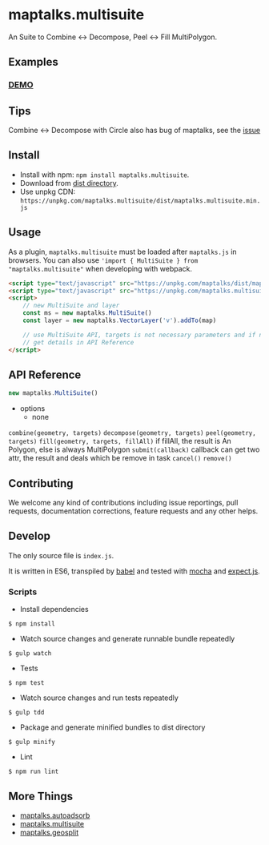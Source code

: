 # maptalks.multisuite

An Suite to Combine <-> Decompose, Peel <-> Fill MultiPolygon.

## Examples

### [DEMO](https://cxiaof.github.io/maptalks.multisuite/demo/index.html)

## Tips

Combine <-> Decompose with Circle also has bug of maptalks, see the [issue](https://github.com/maptalks/maptalks.js/issues/725)

## Install

-   Install with npm: `npm install maptalks.multisuite`.
-   Download from [dist directory](https://github.com/cXiaof/maptalks.multisuite/tree/master/dist).
-   Use unpkg CDN: `https://unpkg.com/maptalks.multisuite/dist/maptalks.multisuite.min.js`

## Usage

As a plugin, `maptalks.multisuite` must be loaded after `maptalks.js` in browsers. You can also use `'import { MultiSuite } from "maptalks.multisuite"` when developing with webpack.

```html
<script type="text/javascript" src="https://unpkg.com/maptalks/dist/maptalks.min.js"></script>
<script type="text/javascript" src="https://unpkg.com/maptalks.multisuite/dist/maptalks.multisuite.min.js"></script>
<script>
    // new MultiSuite and layer
    const ms = new maptalks.MultiSuite()
    const layer = new maptalks.VectorLayer('v').addTo(map)

    // use MultiSuite API, targets is not necessary parameters and if no targets user will choose geometry on the map
    // get details in API Reference
</script>
```

## API Reference

```javascript
new maptalks.MultiSuite()
```

-   options
    -   none

`combine(geometry, targets)`
`decompose(geometry, targets)`
`peel(geometry, targets)`
`fill(geometry, targets, fillAll)` if fillAll, the result is An Polygon, else is always MultiPolygon
`submit(callback)` callback can get two attr, the result and deals which be remove in task
`cancel()`
`remove()`

## Contributing

We welcome any kind of contributions including issue reportings, pull requests, documentation corrections, feature requests and any other helps.

## Develop

The only source file is `index.js`.

It is written in ES6, transpiled by [babel](https://babeljs.io/) and tested with [mocha](https://mochajs.org) and [expect.js](https://github.com/Automattic/expect.js).

### Scripts

-   Install dependencies

```shell
$ npm install
```

-   Watch source changes and generate runnable bundle repeatedly

```shell
$ gulp watch
```

-   Tests

```shell
$ npm test
```

-   Watch source changes and run tests repeatedly

```shell
$ gulp tdd
```

-   Package and generate minified bundles to dist directory

```shell
$ gulp minify
```

-   Lint

```shell
$ npm run lint
```

## More Things

-   [maptalks.autoadsorb](https://github.com/cXiaof/maptalks.autoadsorb/issues)
-   [maptalks.multisuite](https://github.com/cXiaof/maptalks.multisuite/issues)
-   [maptalks.geosplit](https://github.com/cXiaof/maptalks.geosplit/issues)
